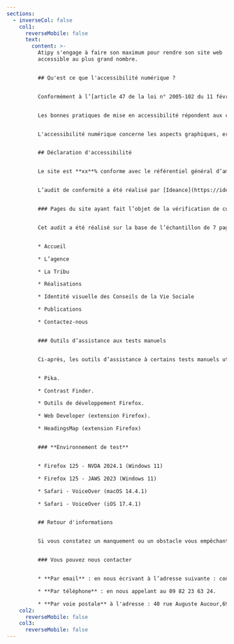 ```yaml
---
sections:
  - inverseCol: false
    col1:
      reverseMobile: false
      text:
        content: >-
          A﻿tipy s'engage à faire son maximum pour rendre son site web
          accessible au plus grand nombre.


          ## Q﻿u'est ce que l'accessibilité numérique ?


          Conformément à l’[article 47 de la loi n° 2005-102 du 11 février 2005](https://www.legifrance.gouv.fr/loda/article_lc/LEGIARTI000037388867), les services de communication au public en ligne doivent être accessibles aux personnes en situation de handicap.


          L﻿es bonnes pratiques de mise en accessibilité répondent aux critères du Référentiel Général d’Amélioration de l’Accessibilité (RGAA).


          L﻿'accessibilité numérique concerne les aspects graphiques, ergonomiques, rédactionnels et techniques d'un site web.


          ## D﻿éclaration d'accessibilité


          L﻿e site est **xx**% conforme avec le référentiel général d’amélioration de l’accessibilité (RGAA) version 4.1.2.


          L’audit de conformité a été réalisé par [Ideance](https://ideance.net/). La déclaration d'accessibilité a été établie le **xx septembre 2024.**


          ### Pages du site ayant fait l’objet de la vérification de conformité


          Cet audit a été réalisé sur la base de l’échantillon de 7 pages :


          * Accueil

          * L’agence

          * La Tribu

          * Réalisations

          * Identité visuelle des Conseils de la Vie Sociale

          * Publications

          * Contactez-nous


          ### Outils d’assistance aux tests manuels


          Ci-après, les outils d’assistance à certains tests manuels utilisés pour mener cet audit :


          * Pika.

          * Contrast Finder.

          * Outils de développement Firefox.

          * Web Developer (extension Firefox).

          * HeadingsMap (extension Firefox)


          ### **Environnement de test**


          * Firefox 125 - NVDA 2024.1 (Windows 11)

          * Firefox 125 - JAWS 2023 (Windows 11)

          * Safari - VoiceOver (macOS 14.4.1)

          * Safari - VoiceOver (iOS 17.4.1)


          ## R﻿etour d'informations


          S﻿i vous constatez un manquement ou un obstacle vous empêchant d'accéder au contenu de notre site web, nous vous remercions de nous contacter. Nous garantissons un accès au contenu sous une autre forme. Tous les retours d'expérience d'utilisateurs sont les bienvenus. Cela nous permet d'être dans un processus d'amélioration continue.


          ### Vous pouvez nous contacter


          * **Par email** : en nous écrivant à l’adresse suivante : contact@atipy.fr

          * **Par téléphone** : en nous appelant au 09 82 23 63 24.

          * **Par voie postale** à l'adresse : 40 rue Auguste Aucour,69400 Villefranche-Sur-Sane
    col2:
      reverseMobile: false
    col3:
      reverseMobile: false
---
```


